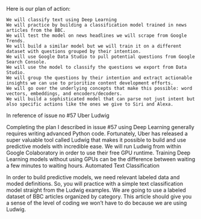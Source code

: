 Here is our plan of action:

    We will classify text using Deep Learning
    We will practice by building a classification model trained in news articles from the BBC.
    We will test the model on news headlines we will scrape from Google Trends.
    We will build a similar model but we will train it on a different dataset with questions grouped by their intention.
    We will use Google Data Studio to pull potential questions from Google Search Console.
    We will use the model to classify the questions we export from Data Studio.
    We will group the questions by their intention and extract actionable insights we can use to prioritize content development efforts.
    We will go over the underlying concepts that make this possible: word vectors, embeddings, and encoders/decoders.
    We will build a sophisticated model that can parse not just intent but also specific actions like the ones we give to Siri and Alexa.

In reference of issue no #57
Uber Ludwig

Completing the plan I described in issue #57 using Deep Learning generally requires writing advanced Python code. Fortunately, Uber has released a super valuable tool called Ludwig that makes it possible to build and use predictive models with incredible ease. We will run Ludwig from within Google Colaboratory in order to use their free GPU runtime. Training Deep Learning models without using GPUs can be the difference between waiting a few minutes to waiting hours.
Automated Text Classification

In order to build predictive models, we need relevant labeled data and moded definitions. So, you will practice with a simple text classification model straight from the Ludwig examples. We are going to use a labeled dataset of BBC articles organized by category. This article should give you a sense of the level of coding we won’t have to do because we are using Ludwig.
